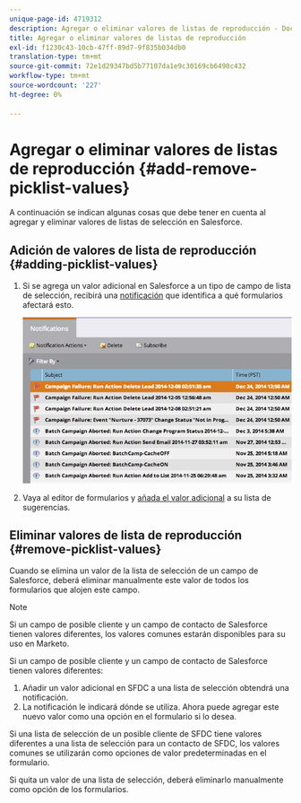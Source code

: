 ```yaml
---
unique-page-id: 4719312
description: Agregar o eliminar valores de listas de reproducción - Documentos de Marketo - Documentación del producto
title: Agregar o eliminar valores de listas de reproducción
exl-id: f1230c43-10cb-47ff-89d7-9f835b034db0
translation-type: tm+mt
source-git-commit: 72e1d29347bd5b77107da1e9c30169cb6490c432
workflow-type: tm+mt
source-wordcount: '227'
ht-degree: 0%

---
```


# Agregar o eliminar valores de listas de reproducción {#add-remove-picklist-values}

A continuación se indican algunas cosas que debe tener en cuenta al agregar y eliminar valores de listas de selección en Salesforce.

## Adición de valores de lista de reproducción {#adding-picklist-values}

1. Si se agrega un valor adicional en Salesforce a un tipo de campo de lista de selección, recibirá una [notificación](/help/marketo/product-docs/core-marketo-concepts/miscellaneous/understanding-notifications.md) que identifica a qué formularios afectará esto.

   ![](assets/image2015-1-21-14-3a4-3a7.png)

1. Vaya al editor de formularios y [añada el valor adicional](/help/marketo/product-docs/demand-generation/forms/form-actions/add-a-country-picklist-to-your-form.md) a su lista de sugerencias.

## Eliminar valores de lista de reproducción {#remove-picklist-values}

Cuando se elimina un valor de la lista de selección de un campo de Salesforce, deberá eliminar manualmente este valor de todos los formularios que alojen este campo.

>[!NOTE]
>
>Si un campo de posible cliente y un campo de contacto de Salesforce tienen valores diferentes, los valores comunes estarán disponibles para su uso en Marketo.

Si un campo de posible cliente y un campo de contacto de Salesforce tienen valores diferentes:

1. Añadir un valor adicional en SFDC a una lista de selección obtendrá una notificación.
1. La notificación le indicará dónde se utiliza. Ahora puede agregar este nuevo valor como una opción en el formulario si lo desea.

Si una lista de selección de un posible cliente de SFDC tiene valores diferentes a una lista de selección para un contacto de SFDC, los valores comunes se utilizarán como opciones de valor predeterminadas en el formulario.

Si quita un valor de una lista de selección, deberá eliminarlo manualmente como opción de los formularios.
